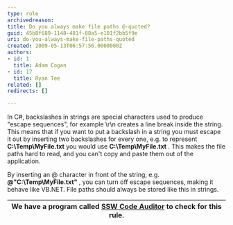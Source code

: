 ```yaml
---
type: rule
archivedreason: 
title: Do you always make file paths @-quoted?
guid: 45b8f689-1148-481f-88a5-e101f2bb5f9e
uri: do-you-always-make-file-paths-quoted
created: 2009-05-13T06:57:56.0000000Z
authors:
- id: 1
  title: Adam Cogan
- id: 17
  title: Ryan Tee
related: []
redirects: []

---
```


In C#, backslashes in strings are special characters used to produce "escape sequences", for example \r\n creates a line break inside the string. This means that if you want to put a backslash in a string you must escape it out by inserting two backslashes for every one, e.g. to represent  **C:\Temp\MyFile.txt** you would use  **C:\\Temp\\MyFile.txt** . This makes the file paths hard to read, and you can't copy and paste them out of the application.  
<!--endintro-->

By inserting an @ character in front of the string, e.g.  **@"C:\Temp\MyFile.txt"** , you can turn off escape sequences, making it behave like VB.NET. File paths should always be stored like this in strings.


| We have a program called [SSW Code Auditor](http&#58;//www.ssw.com.au/ssw/CodeAuditor/) to check for this rule. |
| --- |
